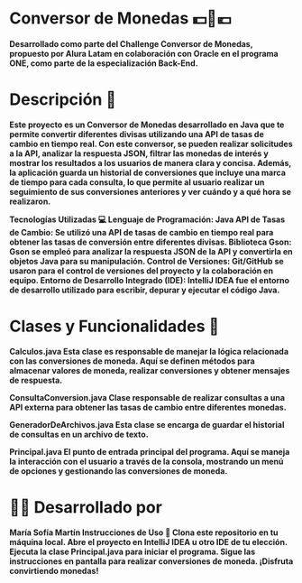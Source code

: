 # Conversor de Monedas 💵💱💶
<b>Desarrollado como parte del Challenge Conversor de Monedas, propuesto por Alura Latam en colaboración con Oracle en el programa ONE, como parte de la especialización Back-End.

# Descripción 📝
Este proyecto es un Conversor de Monedas desarrollado en Java que te permite convertir diferentes divisas utilizando una API de tasas de cambio en tiempo real. Con este conversor, se pueden realizar solicitudes a la API, analizar la respuesta JSON, filtrar las monedas de interés y mostrar los resultados a los usuarios de manera clara y concisa. Además, la aplicación guarda un historial de conversiones que incluye una marca de tiempo para cada consulta, lo que permite al usuario realizar un seguimiento de sus conversiones anteriores y ver cuándo y a qué hora se realizaron.

Tecnologías Utilizadas 💻
Lenguaje de Programación: Java
API de Tasas de Cambio: Se utilizó una API de tasas de cambio en tiempo real para obtener las tasas de conversión entre diferentes divisas.
Biblioteca Gson: Gson se empleó para analizar la respuesta JSON de la API y convertirla en objetos Java para su manipulación.
Control de Versiones: Git/GitHub se usaron para el control de versiones del proyecto y la colaboración en equipo.
Entorno de Desarrollo Integrado (IDE): IntelliJ IDEA fue el entorno de desarrollo utilizado para escribir, depurar y ejecutar el código Java.

# Clases y Funcionalidades 🧩
Calculos.java
Esta clase es responsable de manejar la lógica relacionada con las conversiones de moneda. Aquí se definen métodos para almacenar valores de moneda, realizar conversiones y obtener mensajes de respuesta.

ConsultaConversion.java
Clase responsable de realizar consultas a una API externa para obtener las tasas de cambio entre diferentes monedas.

GeneradorDeArchivos.java
Esta clase se encarga de guardar el historial de consultas en un archivo de texto.

Principal.java
El punto de entrada principal del programa. Aquí se maneja la interacción con el usuario a través de la consola, mostrando un menú de opciones y gestionando las conversiones de moneda.

# 👨‍💻 Desarrollado por
María Sofía Martín
Instrucciones de Uso 🚀
Clona este repositorio en tu máquina local.
Abre el proyecto en IntelliJ IDEA u otro IDE de tu elección.
Ejecuta la clase Principal.java para iniciar el programa.
Sigue las instrucciones en pantalla para realizar conversiones de moneda.
¡Disfruta convirtiendo monedas!


